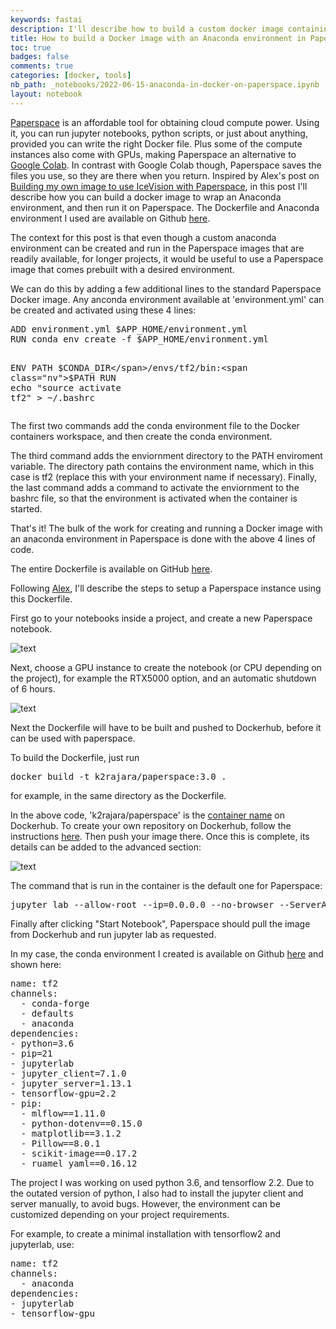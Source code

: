 ```yaml
---
keywords: fastai
description: I'll describe how to build a custom docker image containing an anaconda environment which can be run on Paperspace.
title: How to build a Docker image with an Anaconda environment in Paperspace?
toc: true 
badges: false
comments: true
categories: [docker, tools]
nb_path: _notebooks/2022-06-15-anaconda-in-docker-on-paperspace.ipynb
layout: notebook
---
```


<!--
#################################################
### THIS FILE WAS AUTOGENERATED! DO NOT EDIT! ###
#################################################
# file to edit: _notebooks/2022-06-15-anaconda-in-docker-on-paperspace.ipynb
-->

<div class="container" id="notebook-container">
        
<div class="cell border-box-sizing text_cell rendered"><div class="inner_cell">
<div class="text_cell_render border-box-sizing rendered_html">
<p><a href="https://www.paperspace.com/">Paperspace</a> is an affordable tool for obtaining cloud compute power. Using it, you can run jupyter notebooks, python scripts, or just about anything, provided you can write the right Docker file. Plus some of the compute instances also come with GPUs, making Paperspace an alternative to <a href="https://colab.research.google.com/">Google Colab</a>. In contrast with Google Colab though, Paperspace saves the files you use, so they are there when you return. Inspired by Alex's post on <a href="https://mlops.systems/tools/docker/computervision/2022/03/25/paperspace-docker-icevision.html">Building my own image to use IceVision with Paperspace</a>, in this post I'll describe how you can build a docker image to wrap an Anaconda environment, and then run it on Paperspace. The Dockerfile and Anaconda environment I used are available on Github <a href="https://github.com/krishanr/paperspaceconda">here</a>.</p>
<p>The context for this post is that even though a custom anaconda environment can be created and run in the Paperspace images that are readily available, for longer projects, it would be useful to use a Paperspace image that comes prebuilt with a desired environment.</p>

</div>
</div>
</div>
<div class="cell border-box-sizing text_cell rendered"><div class="inner_cell">
<div class="text_cell_render border-box-sizing rendered_html">
<p>We can do this by adding a few additional lines to the standard Paperspace Docker image. Any anconda environment available at 'environment.yml' can be created and activated using these 4 lines:</p>

</div>
</div>
</div>
<div class="cell border-box-sizing text_cell rendered"><div class="inner_cell">
<div class="text_cell_render border-box-sizing rendered_html">
<div class="highlight"><pre><span></span><span class="k">ADD</span> environment.yml <span class="nv">$APP_HOME</span>/environment.yml
<span class="k">RUN</span> conda env create -f <span class="nv">$APP_HOME</span>/environment.yml

<span class="k">ENV</span> PATH <span class="nv">$CONDA_DIR</span>/envs/tf2/bin:<span class="nv">$PATH</span>
<span class="k">RUN</span> <span class="nb">echo</span> <span class="s2">&quot;source activate tf2&quot;</span> &gt; ~/.bashrc
</pre></div>

</div>
</div>
</div>
<div class="cell border-box-sizing text_cell rendered"><div class="inner_cell">
<div class="text_cell_render border-box-sizing rendered_html">
<p>The first two commands add the conda environment file to the Docker containers workspace, and then create the conda environment.</p>
<p>The third command adds the enviornment directory to the PATH enviroment variable. The directory path contains the environment name, which in this case is tf2 (replace this with your environment name if necessary). Finally, the last command adds a command to activate the enviornment to the bashrc file, so that the environment is activated when the container is started.</p>
<p>That's it! The bulk of the work for creating and running a Docker image with an anaconda environment in Paperspace is done with the above 4 lines of code.</p>
<p>The entire Dockerfile is available on GitHub <a href="https://github.com/krishanr/paperspaceconda/blob/master/Dockerfile">here</a>.</p>

</div>
</div>
</div>
<div class="cell border-box-sizing text_cell rendered"><div class="inner_cell">
<div class="text_cell_render border-box-sizing rendered_html">
<p>Following <a href="https://mlops.systems/tools/docker/computervision/2022/03/25/paperspace-docker-icevision.html">Alex</a>, I'll describe the steps to setup a Paperspace instance using this Dockerfile.</p>
<p>First go to your notebooks inside a project, and create a new Paperspace notebook.</p>
<p><img src="/fastpages/images/copied_from_nb/paperspace1.png" alt="text"></p>

</div>
</div>
</div>
<div class="cell border-box-sizing text_cell rendered"><div class="inner_cell">
<div class="text_cell_render border-box-sizing rendered_html">
<p>Next, choose a GPU instance to create the notebook (or CPU depending on the project), for example the RTX5000 option, and an automatic shutdown of 6 hours.</p>
<p><img src="/fastpages/images/copied_from_nb/paperspace2.png" alt="text"></p>

</div>
</div>
</div>
<div class="cell border-box-sizing text_cell rendered"><div class="inner_cell">
<div class="text_cell_render border-box-sizing rendered_html">
<p>Next the Dockerfile will have to be built and pushed to Dockerhub, before it can be used with paperspace.</p>
<p>To build the Dockerfile, just run</p>
<div class="highlight"><pre><span></span>docker build -t k2rajara/paperspace:3.0 .
</pre></div>
<p>for example, in the same directory as the Dockerfile.</p>
<p>In the above code, 'k2rajara/paperspace' is the <a href="https://hub.docker.com/r/k2rajara/paperspace">container name</a> on Dockerhub.  To create your own repository on Dockerhub, follow the instructions <a href="https://docs.docker.com/docker-hub/">here</a>. Then push your image there. Once this is complete, its details can be added to the advanced section:</p>
<p><img src="/fastpages/images/copied_from_nb/paperspace3.png" alt="text"></p>

</div>
</div>
</div>
<div class="cell border-box-sizing text_cell rendered"><div class="inner_cell">
<div class="text_cell_render border-box-sizing rendered_html">
<p>The command that is run in the container is the default one for Paperspace:</p>
<div class="highlight"><pre><span></span>jupyter lab --allow-root --ip<span class="o">=</span><span class="m">0</span>.0.0.0 --no-browser --ServerApp.trust_xheaders<span class="o">=</span>True --ServerApp.disable_check_xsrf<span class="o">=</span>False --ServerApp.allow_remote_access<span class="o">=</span>True --ServerApp.allow_origin<span class="o">=</span><span class="s1">&#39;*&#39;</span> --ServerApp.allow_credentials<span class="o">=</span>True
</pre></div>
<p>Finally after clicking "Start Notebook", Paperspace should pull the image from Dockerhub and run jupyter lab as requested.</p>

</div>
</div>
</div>
<div class="cell border-box-sizing text_cell rendered"><div class="inner_cell">
<div class="text_cell_render border-box-sizing rendered_html">
<p>In my case, the conda environment I created is available on Github <a href="https://github.com/krishanr/paperspaceconda/blob/master/environment.yml">here</a> and shown here:</p>
<div class="highlight"><pre><span></span><span class="nt">name</span><span class="p">:</span> <span class="l l-Scalar l-Scalar-Plain">tf2</span>
<span class="nt">channels</span><span class="p">:</span>
  <span class="p p-Indicator">-</span> <span class="l l-Scalar l-Scalar-Plain">conda-forge</span>
  <span class="p p-Indicator">-</span> <span class="l l-Scalar l-Scalar-Plain">defaults</span>
  <span class="p p-Indicator">-</span> <span class="l l-Scalar l-Scalar-Plain">anaconda</span>
<span class="nt">dependencies</span><span class="p">:</span>
<span class="p p-Indicator">-</span> <span class="l l-Scalar l-Scalar-Plain">python=3.6</span>
<span class="p p-Indicator">-</span> <span class="l l-Scalar l-Scalar-Plain">pip=21</span>
<span class="p p-Indicator">-</span> <span class="l l-Scalar l-Scalar-Plain">jupyterlab</span>
<span class="p p-Indicator">-</span> <span class="l l-Scalar l-Scalar-Plain">jupyter_client=7.1.0</span>
<span class="p p-Indicator">-</span> <span class="l l-Scalar l-Scalar-Plain">jupyter_server=1.13.1</span>
<span class="p p-Indicator">-</span> <span class="l l-Scalar l-Scalar-Plain">tensorflow-gpu=2.2</span>
<span class="p p-Indicator">-</span> <span class="nt">pip</span><span class="p">:</span>
  <span class="p p-Indicator">-</span> <span class="l l-Scalar l-Scalar-Plain">mlflow==1.11.0</span>
  <span class="p p-Indicator">-</span> <span class="l l-Scalar l-Scalar-Plain">python-dotenv==0.15.0</span>
  <span class="p p-Indicator">-</span> <span class="l l-Scalar l-Scalar-Plain">matplotlib==3.1.2</span>
  <span class="p p-Indicator">-</span> <span class="l l-Scalar l-Scalar-Plain">Pillow==8.0.1</span>
  <span class="p p-Indicator">-</span> <span class="l l-Scalar l-Scalar-Plain">scikit-image==0.17.2</span>
  <span class="p p-Indicator">-</span> <span class="l l-Scalar l-Scalar-Plain">ruamel_yaml==0.16.12</span>
</pre></div>

</div>
</div>
</div>
<div class="cell border-box-sizing text_cell rendered"><div class="inner_cell">
<div class="text_cell_render border-box-sizing rendered_html">
<p>The project I was working on used python 3.6, and tensorflow 2.2. Due to the outated version of python, I also had to install the jupyter client and server manually, to avoid bugs. However, the environment can be customized depending on your project requirements.</p>
<p>For example, to create a minimal installation with tensorflow2 and jupyterlab, use:</p>
<div class="highlight"><pre><span></span><span class="nt">name</span><span class="p">:</span> <span class="l l-Scalar l-Scalar-Plain">tf2</span>
<span class="nt">channels</span><span class="p">:</span>
  <span class="p p-Indicator">-</span> <span class="l l-Scalar l-Scalar-Plain">anaconda</span>
<span class="nt">dependencies</span><span class="p">:</span>
<span class="p p-Indicator">-</span> <span class="l l-Scalar l-Scalar-Plain">jupyterlab</span>
<span class="p p-Indicator">-</span> <span class="l l-Scalar l-Scalar-Plain">tensorflow-gpu</span>
</pre></div>

</div>
</div>
</div>
</div>
 

